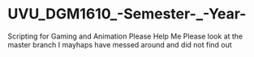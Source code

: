 # UVU_DGM1610_-Semester-_-Year-
Scripting for Gaming and Animation Please Help Me
Please look at the master branch
I mayhaps have messed around and did not find out
